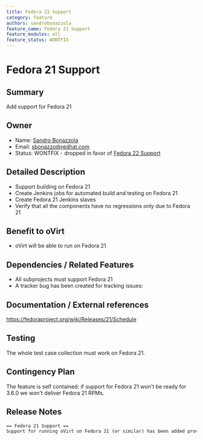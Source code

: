 ```yaml
---
title: Fedora 21 Support
category: feature
authors: sandrobonazzola
feature_name: Fedora 21 Support
feature_modules: all
feature_status: WONTFIX
---
```


# Fedora 21 Support

## Summary

Add support for Fedora 21

## Owner

*   Name: [Sandro Bonazzola](https://github.com/sandrobonazzola)
*   Email: <sbonazzo@redhat.com>
*   Status: WONTFIX - dropped in favor of [Fedora 22 Support](/develop/release-management/features/os-support/fedora-22-support/)

## Detailed Description

*   Support building on Fedora 21
*   Create Jenkins jobs for automated build and testing on Fedora 21
*   Create Fedora 21 Jenkins slaves
*   Verify that all the components have no regressions only due to Fedora 21

## Benefit to oVirt

*   oVirt will be able to run on Fedora 21

## Dependencies / Related Features

*   All subprojects must support Fedora 21
*   A tracker bug has been created for tracking issues:

## Documentation / External references

<https://fedoraproject.org/wiki/Releases/21/Schedule>

## Testing

The whole test case collection must work on Fedora 21.

## Contingency Plan

The feature is self contained: if support for Fedora 21 won't be ready for 3.6.0 we won't deliver Fedora 21 RPMs.

## Release Notes

    == Fedora 21 Support ==
    Support for running oVirt on Fedora 21 (or similar) has been added providing custom packaging of JBoss Application Server 7.
